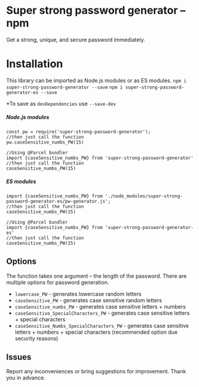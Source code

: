# Super strong password generator –npm

Get a strong, unique, and secure password immediately.

# Installation

This library can be imported as Node.js modules or as ES modules.
`npm i super-strong-password-generator --save`
`npm i super-strong-password-generator-es --save`

\*To save as `devDependencies` use `--save-dev`

##### Node.js modules

```
const pw = require('super-strong-password-generator');
//then just call the function
pw.caseSensitive_numbs_PW(15)
```

```
//Using @Parcel bundler
import {caseSensitive_numbs_PW} from 'super-strong-password-generator'
//then just call the function
caseSensitive_numbs_PW(15)
```

##### ES modules

```
import {caseSensitive_numbs_PW} from './node_modules/super-strong-password-generator-es/pw-generator.js';
//then just call the function
caseSensitive_numbs_PW(15)
```

```
//Using @Parcel bundler
import {caseSensitive_numbs_PW} from 'super-strong-password-generator-es'
//then just call the function
caseSensitive_numbs_PW(15)
```

## Options

The function takes one argument – the length of the password.
There are multiple options for password generation.

- `lowercase_PW` - generates lowercase random letters
- `caseSensitive_PW` - generates case sensitive random letters
- `caseSensitive_numbs_PW` - generates case sensitive letters + numbers
- `caseSensitive_SpecialCharacters_PW` - generates case sensitive letters + special characters
- `caseSensitive_Numbs_SpecialCharacters_PW` - generates case sensitive letters + numbers + special characters (recommended option due security reasons)

## Issues

Report any inconveniences or bring suggestions for improvement. Thank you in advance.
